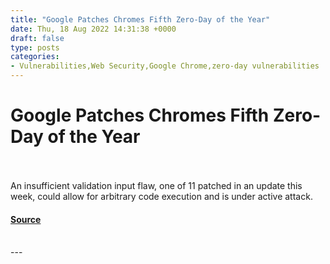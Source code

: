 ```yaml
---
title: "Google Patches Chromes Fifth Zero-Day of the Year"
date: Thu, 18 Aug 2022 14:31:38 +0000
draft: false
type: posts
categories: 
- Vulnerabilities,Web Security,Google Chrome,zero-day vulnerabilities
---
```

# Google Patches Chromes Fifth Zero-Day of the Year

<br/>

<br/>
An insufficient validation input flaw, one of 11 patched in an update this week, could allow for arbitrary code execution and is under active attack.

#### [Source](https://threatpost.com/google-patches-chromes-fifth-zero-day-of-the-year/180432/)

<br/>
---
